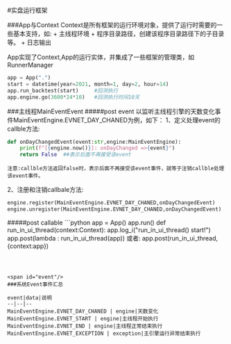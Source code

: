 #实盘运行框架


<span id="app"/>
###App与Context
Context是所有框架的运行环境对象，提供了运行时需要的一些基本支持，如:
+ 主线程环境
+ 程序目录路径，创建该程序目录路径下的子目录等。
+ 日志输出

App实现了Context,App的运行实体，并集成了一些框架的管理类，如RunnerManager

```python
app = App(".")
start = datetime(year=2021, month=1, day=2, hour=14)
app.run_backtest(start)     #回测执行
app.engine.go(3600*24*10)   #回测执行时间10天
```
   
<span id="MainEventEvent"/>
###主线程MainEventEvent

<span id="post_event"/>
#####post event
以监听主线程引擎的天数变化事件MainEventEngine.EVNET_DAY_CHANED为例，如下：
1、定义处理event的callble方法:

```python
def onDayChangedEvent(event:str,engine:MainEventEngine):
    print(f"[{engine.now()}]: onDayChanged =>{event}")
    return False  ##表示后面不再接受该event
```
    注意:callble方法返回false时，表示后面不再接受该event事件，就等于注销callble处理该event事件。
    
2、注册和注销callbale方法:

```python
engine.register(MainEventEngine.EVNET_DAY_CHANED,onDayChangedEvent)
engine.unregister(MainEventEngine.EVNET_DAY_CHANED,onDayChangedEvent)
```

<span id="post_callable"/>
#####post callable
```python
app = App()
app.run()
def run_in_ui_thread(context:Context):
    app.log_i("run_in_ui_thread() start!") 
app.post(lambda : run_in_ui_thread(app))
或者:
app.post(run_in_ui_thread,{context:app})

```



<span id="event"/>
###系统Event事件汇总

event|data|说明
--|--|--
MainEventEngine.EVNET_DAY_CHANED | engine|天数变化
MainEventEngine.EVNET_START | engine|主线程开始执行
MainEventEngine.EVNET_END | engine|主线程正常结束执行
MainEventEngine.EVNET_EXCEPTION | exception|主引擎运行异常结束执行







